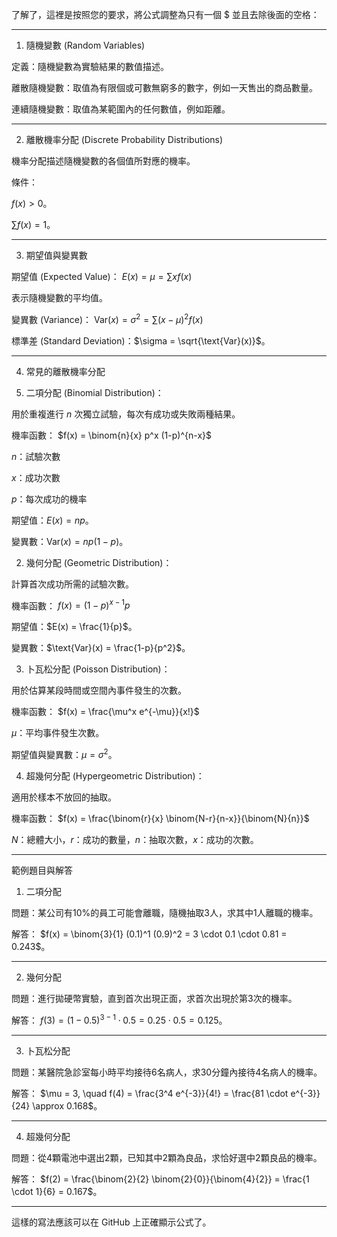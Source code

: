 了解了，這裡是按照您的要求，將公式調整為只有一個 $ 並且去除後面的空格：


---

1. 隨機變數 (Random Variables)

定義：隨機變數為實驗結果的數值描述。

離散隨機變數：取值為有限個或可數無窮多的數字，例如一天售出的商品數量。

連續隨機變數：取值為某範圍內的任何數值，例如距離。




---

2. 離散機率分配 (Discrete Probability Distributions)

機率分配描述隨機變數的各個值所對應的機率。

條件：

$f(x) > 0$。

$\sum f(x) = 1$。




---

3. 期望值與變異數

期望值 (Expected Value)： $E(x) = \mu = \sum x f(x)$

表示隨機變數的平均值。


變異數 (Variance)： $\text{Var}(x) = \sigma^2 = \sum (x - \mu)^2 f(x)$

標準差 (Standard Deviation)：$\sigma = \sqrt{\text{Var}(x)}$。




---

4. 常見的離散機率分配

1. 二項分配 (Binomial Distribution)：

用於重複進行 $n$ 次獨立試驗，每次有成功或失敗兩種結果。

機率函數： $f(x) = \binom{n}{x} p^x (1-p)^{n-x}$

$n$：試驗次數

$x$：成功次數

$p$：每次成功的機率


期望值：$E(x) = np$。

變異數：$\text{Var}(x) = np(1-p)$。



2. 幾何分配 (Geometric Distribution)：

計算首次成功所需的試驗次數。

機率函數： $f(x) = (1-p)^{x-1} p$

期望值：$E(x) = \frac{1}{p}$。

變異數：$\text{Var}(x) = \frac{1-p}{p^2}$。



3. 卜瓦松分配 (Poisson Distribution)：

用於估算某段時間或空間內事件發生的次數。

機率函數： $f(x) = \frac{\mu^x e^{-\mu}}{x!}$

$\mu$：平均事件發生次數。


期望值與變異數：$\mu = \sigma^2$。



4. 超幾何分配 (Hypergeometric Distribution)：

適用於樣本不放回的抽取。

機率函數： $f(x) = \frac{\binom{r}{x} \binom{N-r}{n-x}}{\binom{N}{n}}$

$N$：總體大小，$r$：成功的數量，$n$：抽取次數，$x$：成功的次數。






---

範例題目與解答

1. 二項分配

問題：某公司有10%的員工可能會離職，隨機抽取3人，求其中1人離職的機率。

解答： $f(x) = \binom{3}{1} (0.1)^1 (0.9)^2 = 3 \cdot 0.1 \cdot 0.81 = 0.243$。



---

2. 幾何分配

問題：進行拋硬幣實驗，直到首次出現正面，求首次出現於第3次的機率。

解答： $f(3) = (1-0.5)^{3-1} \cdot 0.5 = 0.25 \cdot 0.5 = 0.125$。



---

3. 卜瓦松分配

問題：某醫院急診室每小時平均接待6名病人，求30分鐘內接待4名病人的機率。

解答： $\mu = 3, \quad f(4) = \frac{3^4 e^{-3}}{4!} = \frac{81 \cdot e^{-3}}{24} \approx 0.168$。



---

4. 超幾何分配

問題：從4顆電池中選出2顆，已知其中2顆為良品，求恰好選中2顆良品的機率。

解答： $f(2) = \frac{\binom{2}{2} \binom{2}{0}}{\binom{4}{2}} = \frac{1 \cdot 1}{6} = 0.167$。



---

這樣的寫法應該可以在 GitHub 上正確顯示公式了。
